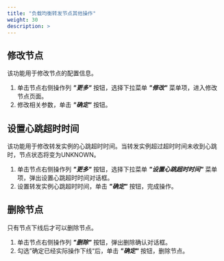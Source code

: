 ```yaml
---
title: "负载均衡转发节点其他操作"
weight: 30
description: >
---
```


## 修改节点

该功能用于修改节点的配置信息。

1. 单击节点右侧操作列 **_"更多"_** 按钮，选择下拉菜单 **_"修改"_** 菜单项，进入修改节点页面。
2. 修改相关参数，单击 **_"确定"_** 按钮。

## 设置心跳超时时间

该功能用于修改转发实例的心跳超时时间。当转发实例超过超时时间未收到心跳时，节点状态将变为UNKNOWN。

1. 单击节点右侧操作列 **_"更多"_** 按钮，选择下拉菜单 **_"设置心跳超时时间"_** 菜单项，弹出设置心跳超时时间对话框。
2. 设置转发实例心跳超时时间，单击 **_"确定"_** 按钮，完成操作。


## 删除节点

只有节点下线后才可以删除节点。

1. 单击节点右侧操作列 **_"删除"_** 按钮，弹出删除确认对话框。
2. 勾选”确定已经实际操作下线“后，单击 **_"确定"_** 按钮，删除节点。
